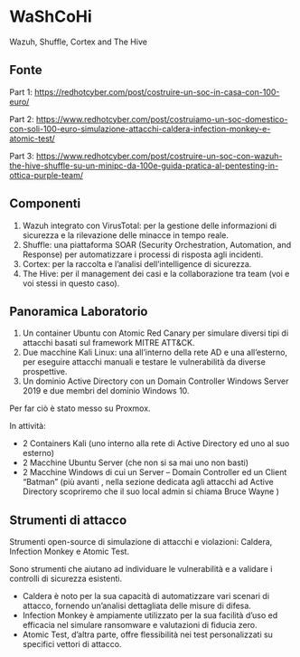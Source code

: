 # WaShCoHi

Wazuh, Shuffle, Cortex and The Hive

## Fonte

Part 1: https://redhotcyber.com/post/costruire-un-soc-in-casa-con-100-euro/

Part 2: https://www.redhotcyber.com/post/costruiamo-un-soc-domestico-con-soli-100-euro-simulazione-attacchi-caldera-infection-monkey-e-atomic-test/

Part 3: https://www.redhotcyber.com/post/costruire-un-soc-con-wazuh-the-hive-shuffle-su-un-minipc-da-100e-guida-pratica-al-pentesting-in-ottica-purple-team/

## Componenti

1. Wazuh integrato con VirusTotal: per la gestione delle informazioni di sicurezza e la rilevazione delle minacce in tempo reale.
2. Shuffle: una piattaforma SOAR (Security Orchestration, Automation, and Response) per automatizzare i processi di risposta agli incidenti.
3. Cortex: per la raccolta e l’analisi dell’intelligence di sicurezza.
4. The Hive: per il management dei casi e la collaborazione tra team (voi e voi stessi in questo caso).

## Panoramica Laboratorio

1. Un container Ubuntu con Atomic Red Canary per simulare diversi tipi di attacchi basati sul framework MITRE ATT&CK.
2. Due macchine Kali Linux: una all’interno della rete AD e una all’esterno, per eseguire attacchi manuali e testare le vulnerabilità da diverse prospettive.
3. Un dominio Active Directory con un Domain Controller Windows Server 2019 e due membri del dominio Windows 10.

Per far ciò è stato messo su Proxmox. 

In attività:
- 2 Containers Kali (uno interno alla rete di Active Directory ed uno al suo esterno)
- 2 Macchine Ubuntu Server (che non si sa mai uno non basti)
- 2 Macchine Windows di cui un Server – Domain Controller ed un Client “Batman” (più avanti , nella sezione dedicata agli attacchi ad Active Directory scopriremo che il suo local admin si chiama Bruce Wayne )

## Strumenti di attacco

Strumenti open-source di simulazione di attacchi e violazioni: Caldera, Infection Monkey e Atomic Test.

Sono strumenti che aiutano ad individuare le vulnerabilità e a validare i controlli di sicurezza esistenti. 
- Caldera è noto per la sua capacità di automatizzare vari scenari di attacco, fornendo un’analisi dettagliata delle misure di difesa. 
- Infection Monkey è ampiamente utilizzato per la sua facilità d’uso ed efficacia nel simulare ransomware e valutazioni di fiducia zero. 
- Atomic Test, d’altra parte, offre flessibilità nei test personalizzati su specifici vettori di attacco.